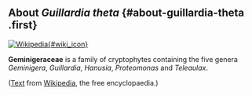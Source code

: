 About *Guillardia theta* {#about-guillardia-theta .first}
------------------------

[![Wikipedia](/img/wikipedia_logo_v2_en.png){#wiki_icon}](http://en.wikipedia.org/wiki/Geminigeraceae_)

**Geminigeraceae** is a family of cryptophytes containing the five
genera *Geminigera*, *Guillardia*, *Hanusia*, *Proteomonas* and
*Teleaulax*.

([Text](http://en.wikipedia.org/wiki/Geminigeraceae_) from
[Wikipedia](http://en.wikipedia.org/), the free encyclopaedia.)
